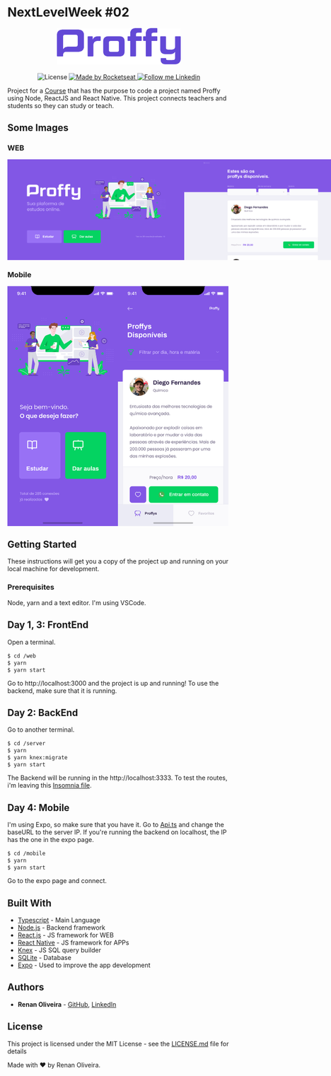 # NextLevelWeek #02

<div align="center">
  <img alt="Proffy" src="https://github.com/lmaoclost/NextLevelWeek-2/blob/master/.github/logo.png" width="280"/>
</div>

<br />
<div align="center">
  <img alt="License" src="https://img.shields.io/badge/license-MIT-191A1E">

  <a href="https://rocketseat.com.br">
    <img alt="Made by Rocketseat" src="https://img.shields.io/badge/made%20by-Rocketseat-%237519C1">
  </a>

  <a href="https://www.linkedin.com/in/renansmoliveira/">
    <img alt="Follow me Linkedin" src="https://img.shields.io/badge/Follow%20up-renansmoliveira-191A1E?style=social&logo=linkedin">
  </a>
</div>

Project for a [Course](https://nextlevelweek.com/episodios/omnistack/2/edicao/2) that has the purpose to code a project named Proffy using Node, ReactJS and React Native. This project connects teachers and students so they can study or teach.

## Some Images

### WEB
<div style="display: flex; flex-direction: 'row'; align-items: 'center';">
  <img alt="Web" src="https://github.com/lmaoclost/NextLevelWeek-2/blob/master/.github/web-landing.png" width="400px">
  <img alt="Web" src="https://github.com/lmaoclost/NextLevelWeek-2/blob/master/.github/web-list.png" width="400px">
</div>

### Mobile
<div style="display: flex; flex-direction: 'row'; align-items: 'center';">
  <img alt="Web" src="https://github.com/lmaoclost/NextLevelWeek-2/blob/master/.github/Home-mobile.png" width="250px">
  <img alt="Web" src="https://github.com/lmaoclost/NextLevelWeek-2/blob/master/.github/preview-mobile.png" width="250px">
</div>

## Getting Started

These instructions will get you a copy of the project up and running on your local machine for development.

### Prerequisites

Node, yarn and a text editor. I'm using VSCode.

## Day 1, 3: FrontEnd
Open a terminal.
```
$ cd /web
$ yarn
$ yarn start
```
Go to http://localhost:3000 and the project is up and running! To use the backend, make sure that it is running.


## Day 2: BackEnd
Go to another terminal.
```
$ cd /server
$ yarn
$ yarn knex:migrate
$ yarn start
```
The Backend will be running in the http://localhost:3333. To test the routes, i'm leaving this [Insomnia file](Insomnia_2020-08-06.json).

## Day 4: Mobile
I'm using Expo, so make sure that you have it. Go to [Api.ts](https://github.com/lmaoclost/NextLevelWeek-2/blob/master/mobile/src/services/api.ts) and change the baseURL to the server IP. If you're running the backend on localhost, the IP has the one in the expo page.
```
$ cd /mobile
$ yarn
$ yarn start
```
Go to the expo page and connect.

## Built With

* [Typescript](https://devdocs.io/typescript/) - Main Language
* [Node.js](https://nodejs.org/en/) - Backend framework
* [React.js](https://reactjs.org/) - JS framework for WEB
* [React Native](https://facebook.github.io/react-native/) - JS framework for APPs
* [Knex](http://knexjs.org/) - JS SQL query builder
* [SQLite](https://www.sqlite.org/index.html) - Database
* [Expo](https://expo.io/) - Used to improve the app development

## Authors

* **Renan Oliveira** - [GitHub](https://github.com/lmaoclost), [LinkedIn](https://www.linkedin.com/in/renansmoliveira/)

## License

This project is licensed under the MIT License - see the [LICENSE.md](LICENSE.md) file for details

Made with ❤️ by Renan Oliveira.